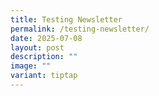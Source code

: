 ```yaml
---
title: Testing Newsletter
permalink: /testing-newsletter/
date: 2025-07-08
layout: post
description: ""
image: ""
variant: tiptap
---
```

